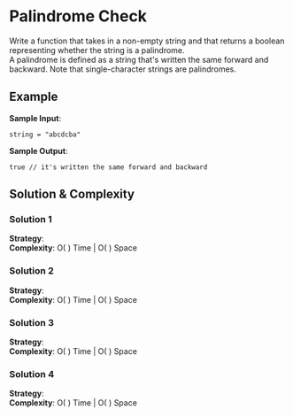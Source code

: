 # Palindrome Check  
Write a function that takes in a non-empty string and that returns a boolean representing whether the string is a palindrome.  
A palindrome is defined as a string that's written the same forward and backward. Note that single-character strings are palindromes.  

## Example  
__Sample Input__:  
```
string = "abcdcba"
```
__Sample Output__:
```
true // it's written the same forward and backward
```

## Solution & Complexity  
### Solution 1  
__Strategy__:  
__Complexity__: O( ) Time | O( ) Space  

### Solution 2  
__Strategy__:  
__Complexity__: O( ) Time | O( ) Space  

### Solution 3  
__Strategy__:  
__Complexity__: O( ) Time | O( ) Space  

### Solution 4  
__Strategy__:  
__Complexity__: O( ) Time | O( ) Space  